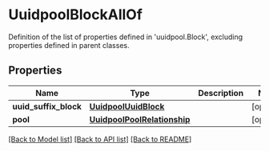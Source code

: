 # UuidpoolBlockAllOf

Definition of the list of properties defined in 'uuidpool.Block', excluding properties defined in parent classes.
## Properties
Name | Type | Description | Notes
------------ | ------------- | ------------- | -------------
**uuid_suffix_block** | [**UuidpoolUuidBlock**](UuidpoolUuidBlock.md) |  | [optional] 
**pool** | [**UuidpoolPoolRelationship**](UuidpoolPoolRelationship.md) |  | [optional] 

[[Back to Model list]](../README.md#documentation-for-models) [[Back to API list]](../README.md#documentation-for-api-endpoints) [[Back to README]](../README.md)


